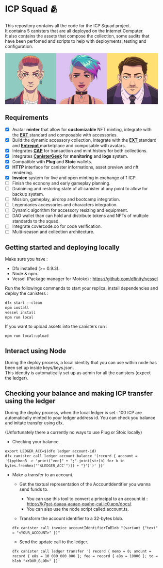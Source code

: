 # ICP Squad 🫂

This repository contains all the code for the ICP Squad project. <br/> It contains 5 canisters that are all deployed on the Internet Computer. <br/> It also contains the assets that compose the collection, some audits that have been perfomed and scripts to help with deployments, testing and configuration.

<img src="assets/others/main-board.jpeg" width="700px">
 
## Requirements
- [x] Avatar **minter** that allow for **customizable** NFT minting, integrate with the <a href="https://github.com/aviate-labs/ext.std" target="_blank"> **EXT** </a> standard and composable with accessories.
- [x] Build the dynamic accessory collection, integrate with the <a href="https://github.com/aviate-labs/ext.std" target="_blank"> **EXT** </a> standard and <a href="https://github.com/Toniq-Labs/entrepot-app" target="_blank"> **Entrepot** </a> marketplace and composable with avatars.
- [x] Integrates [**CAP**](https://cap.ooo) for transaction and mint history for both collections.
- [x] Integrates [**CanisterGeek**](https://cusyh-iyaaa-aaaah-qcpba-cai.raw.ic0.app/) for **monitoring** and **logs** system.
- [x] Compatible with **Plug** and **Stoic** wallets.
- [x] **HTTP** interface for canister informations, asset preview and nft rendering.
- [x] **Invoice** system for live and open minting in exchange of 1 ICP.
- [ ] Finish the econony and early gameplay planning.
- [ ] Drainining and restoring state of all canister at any point to allow for backup system.
- [ ] Mission, gameplay, airdrop and bootcamp integration.
- [ ] Legendaries accessories and characters integration.
- [ ] Dynamic algorithm for accessory resizing and equipment.
- [ ] DAO wallet than can hold and distribute tokens and NFTs of multiple standards to the squad.
- [ ] Integrate covercode.oo for code verification.
- [ ] Multi-season and collection architecture.

## Getting started and deploying locally

Make sure you have :

- Dfx installed (>= 0.9.3).
- Node & npm.
- Vessel (Package manager for Motoko) : https://github.com/dfinity/vessel

Run the followings commands to start your replica, install dependencies and deploy the canisters :

```
dfx start --clean
npm install
vessel install
npm run local
```

If you want to upload assets into the canisters run :

```
npm run local:upload
```

## Interact using Node

During the deploy process, a local identity that you can use within node has been set up inside keys/keys.json. <br/>
This identity is automatically set up as admin for all the canisters (expect the ledger).

## Checking your balance and making ICP transfer using the ledger

During the deploy process, when the local ledger is set : 100 ICP are automatically minted to your ledger address id. You can check you balance and initate transfer using dfx. <br/>

(Unfortunately there a currently no ways to use Plug or Stoic locally)

- Checking your balance.

```
export LEDGER_ACC=$(dfx ledger account-id)
dfx canister call ledger account_balance '(record { account = '$(python3 -c 'print("vec{" + ";".join([str(b) for b in bytes.fromhex("'$LEDGER_ACC'")]) + "}")')' })'
```

- Make a transfer to an account.

  - Get the textual representation of the AccountIdentifier you wanna send funds to.

    - You can use this tool to convert a principal to an account id : https://k7gat-daaaa-aaaae-qaahq-cai.ic0.app/docs/. <br/>
    - You can also use the node script called account.ts.

  - Transform the account identifier to a 32-bytes blob.

  ```
  dfx canister call invoice accountIdentifierToBlob "(variant {"text" = "<YOUR_ACCOUNT>" })"
  ```

  - Send the update call to the ledger.

  ```
  dfx canister call ledger transfer '( record { memo = 0; amount = record { e8s = 10_000_000_000 }; fee = record { e8s = 10000 }; to = blob "<YOUR_BLOB>" })'
  ```
